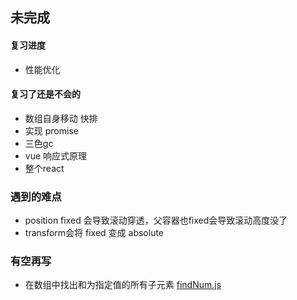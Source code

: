 ## 未完成

#### 复习进度
- 性能优化

#### 复习了还是不会的
- 数组自身移动 快排
- 实现 promise
- 三色gc
- vue 响应式原理
- 整个react

### 遇到的难点
- position fixed 会导致滚动穿透，父容器也fixed会导致滚动高度没了
- transform会将 fixed 变成 absolute

### 有空再写
- 在数组中找出和为指定值的所有子元素 [findNum.js](../js/findNum.js)

